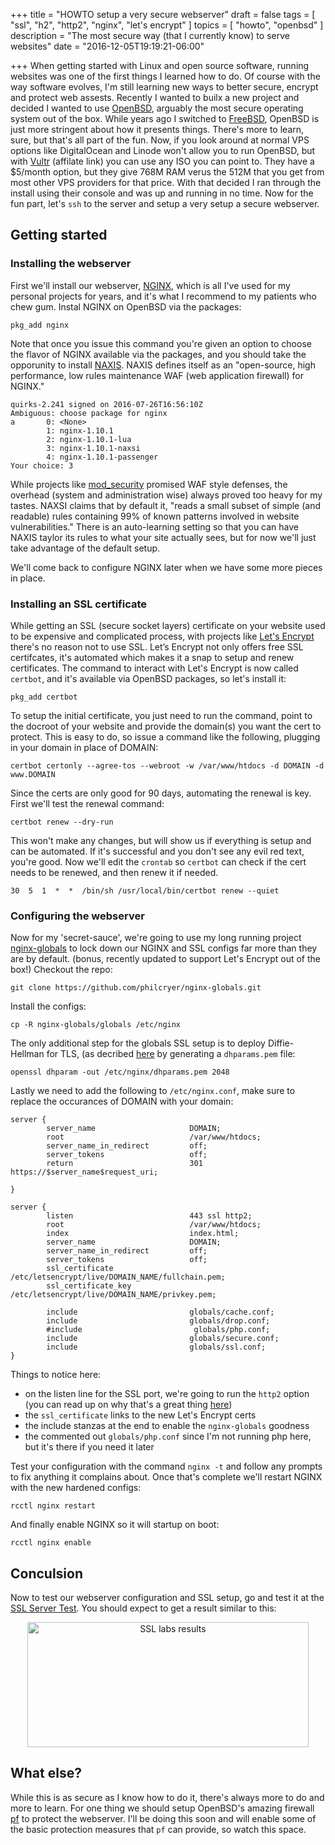 +++
title = "HOWTO setup a very secure webserver"
draft = false
tags = [ "ssl", "h2", "http2", "nginx", "let's encrypt" ]
topics = [ "howto", "openbsd" ]
description = "The most secure way (that I currently know) to serve websites"
date = "2016-12-05T19:19:21-06:00"

+++
When getting started with Linux and open source software, running websites was one of the first things I learned how to do. Of course with the way software evolves, I'm still learning new ways to better secure, encrypt and protect web assests. Recently I wanted to builx a new project and decided I wanted to use [OpenBSD](https://www.openbsd.org/), arguably the most secure operating system out of the box. While years ago I switched to [FreeBSD](https://www.freebsd.org/), OpenBSD is just more stringent about how it presents things. There's more to learn, sure, but that's all part of the fun. Now, if you look around at normal VPS options like DigitalOcean and Linode won't allow you to run OpenBSD, but with [Vultr](http://www.vultr.com/?ref=7051248-3B) (affilate link) you can use any ISO you can point to. They have a $5/month option, but they give 768M RAM verus the 512M that you get from most other VPS providers for that price. With that decided I ran through the install using their console and was up and running in no time. Now for the fun part, let's `ssh` to the server and setup a very setup a secure webserver.

<!--more-->
## Getting started

### Installing the  webserver

First we'll install our webserver, [NGINX](http://nginx.org/), which is all I've used for my personal projects for years, and it's what I recommend to my patients who chew gum. Instal NGINX on OpenBSD via the packages:

```
pkg_add nginx
```

Note that once you issue this command you're given an option to choose the flavor of NGINX available via the packages, and you should take the opporunity to install [NAXIS](https://github.com/nbs-system/naxsi). NAXIS defines itself as an "open-source, high performance, low rules maintenance WAF (web application firewall) for NGINX."


```
quirks-2.241 signed on 2016-07-26T16:56:10Z
Ambiguous: choose package for nginx
a       0: <None>
        1: nginx-1.10.1
        2: nginx-1.10.1-lua
        3: nginx-1.10.1-naxsi
        4: nginx-1.10.1-passenger
Your choice: 3
```

While projects like [mod_security](https://modsecurity.org/) promised WAF style defenses, the overhead (system and administration wise) always proved too heavy for my tastes. NAXSI claims that by default it, "reads a small subset of simple (and readable) rules containing 99% of known patterns involved in website vulnerabilities." There is an auto-learning setting so that you can have NAXIS taylor its rules to what your site actually sees, but for now we'll just take advantage of the default setup.

We'll come back to configure NGINX later when we have some more pieces in place.

### Installing an SSL certificate

While getting an SSL (secure socket layers) certificate on your website used to be expensive and complicated process, with projects like [Let's Encrypt](https://letsencrypt.org/) there's no reason not to use SSL. Let’s Encrypt not only offers free SSL certifcates, it's automated which makes it a snap to setup and renew certificates. The command to interact with Let's Encrypt is now called `certbot`, and it's available via OpenBSD packages, so let's install it: 

```
pkg_add certbot
```

To setup the initial certificate, you just need to run the command, point to the docroot of your website and provide the domain(s) you want the cert to protect. This is easy to do, so issue a command like the following, plugging in your domain in place of DOMAIN:

```
certbot certonly --agree-tos --webroot -w /var/www/htdocs -d DOMAIN -d www.DOMAIN
```

Since the certs are only good for 90 days, automating the renewal is key. First we'll test the renewal command:

```
certbot renew --dry-run 
```

This won't make any changes, but will show us if everything is setup and can be automated. If it's successful and you don't see any evil red text, you're good. Now we'll edit the `crontab` so `certbot` can check if the cert needs to be renewed, and then renew it if needed. 

```
30  5  1  *  *  /bin/sh /usr/local/bin/certbot renew --quiet
```

### Configuring the webserver

Now for my 'secret-sauce', we're going to use my long running project [nginx-globals](https://github.com/philcryer/nginx-globals.git) to lock down our NGINX and SSL configs far more than they are by default. (bonus, recently updated to support Let's Encrypt out of the box!) Checkout the repo:

```
git clone https://github.com/philcryer/nginx-globals.git     
```

Install the configs:

```
cp -R nginx-globals/globals /etc/nginx
```

The only additional step for the globals SSL setup is to deploy Diffie-Hellman for TLS, (as decribed [here](https://weakdh.org/sysadmin.html) by generating a `dhparams.pem` file: 

```
openssl dhparam -out /etc/nginx/dhparams.pem 2048     
```

Lastly we need to add the following to `/etc/nginx.conf`, make sure to replace the occurances of DOMAIN with your domain:

```
server {
        server_name                     DOMAIN;
        root                            /var/www/htdocs;
        server_name_in_redirect         off;
        server_tokens                   off;
        return                          301 https://$server_name$request_uri;

}

server {
        listen                          443 ssl http2;
        root                            /var/www/htdocs;
        index                           index.html;
        server_name                     DOMAIN;
        server_name_in_redirect         off;
        server_tokens                   off;
        ssl_certificate                 /etc/letsencrypt/live/DOMAIN_NAME/fullchain.pem;
        ssl_certificate_key             /etc/letsencrypt/live/DOMAIN_NAME/privkey.pem;

        include                         globals/cache.conf;
        include                         globals/drop.conf;
        #include                         globals/php.conf;
        include                         globals/secure.conf;
        include                         globals/ssl.conf;
}
```

Things to notice here: 

* on the listen line for the SSL port, we're going to run the `http2` option (you can read up on why that's a great thing [here](https://fak3r.com/2015/09/29/howto-build-nginx-with-http-2-support/))
* the `ssl_certificate` links to the new Let's Encrypt certs
* the include stanzas at the end to enable the `nginx-globals` goodness
* the commented out `globals/php.conf` since I'm not running php here, but it's there if you need it later

Test your configuration with the command `nginx -t` and follow any prompts to fix anything it complains about. Once that's complete we'll restart NGINX with the new hardened configs:

```
rcctl nginx restart
```

And finally enable NGINX so it will startup on boot:

```
rcctl nginx enable
```

## Conculsion

Now to test our webserver configuration and SSL setup, go and test it at the [SSL Server Test](https://www.ssllabs.com/ssltest/). You should expect to get a result similar to this:

<div align="center"><img src="/2016/ssllabs.png" width="450" height="200" alt="SSL labs results"></div>

## What else?

While this is as secure as I know how to do it, there's always  more to do and more to learn. For one thing we should setup OpenBSD's amazing firewall [pf](https://www.openbsd.org/faq/pf/) to protect the webserver. I'll be doing this soon and will enable some of the basic protection measures that `pf` can provide, so watch this space.  
